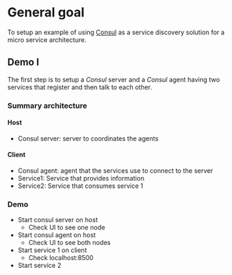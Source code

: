# General goal

To setup an example of using [Consul](https://www.consul.io) as a service discovery solution for a micro service architecture.

## Demo I

The first step is to setup a _Consul_ server and a _Consul_ agent having two services that register and then talk to each other.

### Summary architecture

#### Host
* Consul server: server to coordinates the agents

#### Client
* Consul agent: agent that the services use to connect to the server
* Service1: Service that provides information
* Service2: Service that consumes service 1

### Demo

* Start consul server on host
    * Check UI to see one node
* Start consul agent on host
    * Check UI to see both nodes
* Start service 1 on client
    * Check localhost:8500
* Start service 2

